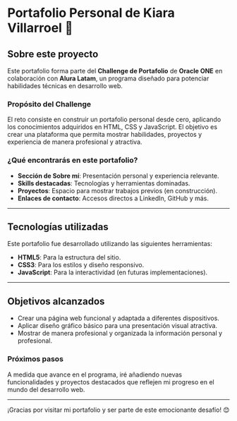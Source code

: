 # Portafolio Personal de Kiara Villarroel 🌟

## Sobre este proyecto

Este portafolio forma parte del **Challenge de Portafolio** de **Oracle ONE** en colaboración con **Alura Latam**, un programa diseñado para potenciar habilidades técnicas en desarrollo web. 

### Propósito del Challenge

El reto consiste en construir un portafolio personal desde cero, aplicando los conocimientos adquiridos en HTML, CSS y JavaScript. El objetivo es crear una plataforma que permita mostrar habilidades, proyectos y experiencia de manera profesional y atractiva.

### ¿Qué encontrarás en este portafolio?
- **Sección de Sobre mí**: Presentación personal y experiencia relevante.
- **Skills destacadas**: Tecnologías y herramientas dominadas.
- **Proyectos**: Espacio para mostrar trabajos previos (en construcción).
- **Enlaces de contacto**: Accesos directos a LinkedIn, GitHub y más.

---

## Tecnologías utilizadas
Este portafolio fue desarrollado utilizando las siguientes herramientas:
- **HTML5**: Para la estructura del sitio.
- **CSS3**: Para los estilos y diseño responsivo.
- **JavaScript**: Para la interactividad (en futuras implementaciones).

---

## Objetivos alcanzados
- Crear una página web funcional y adaptada a diferentes dispositivos.
- Aplicar diseño gráfico básico para una presentación visual atractiva.
- Mostrar de manera profesional y organizada la información personal y profesional.

### Próximos pasos
A medida que avance en el programa, iré añadiendo nuevas funcionalidades y proyectos destacados que reflejen mi progreso en el mundo del desarrollo web.

---

¡Gracias por visitar mi portafolio y ser parte de este emocionante desafío! 😊
